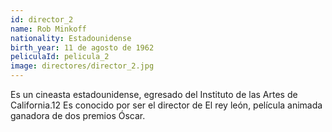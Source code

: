 ```yaml
---
id: director_2
name: Rob Minkoff
nationality: Estadounidense
birth_year: 11 de agosto de 1962
peliculaId: pelicula_2
image: directores/director_2.jpg
---
```


Es un cineasta estadounidense, egresado del Instituto de las Artes de California.1​2​ Es conocido por ser el director de El rey león, 
película animada ganadora de dos premios Óscar.